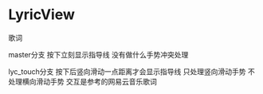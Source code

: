 # LyricView
歌词

master分支  按下立刻显示指导线 没有做什么手势冲突处理

lyc_touch分支  按下后竖向滑动一点距离才会显示指导线  只处理竖向滑动手势 不处理横向滑动手势 交互是参考的网易云音乐歌词